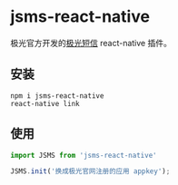 # jsms-react-native

极光官方开发的[极光短信](https://docs.jiguang.cn/jsms/client/iOS/ios_api/) react-native 插件。

## 安装

```
npm i jsms-react-native
react-native link
```

## 使用

```javascript
import JSMS from 'jsms-react-native'

JSMS.init('换成极光官网注册的应用 appkey');
```

